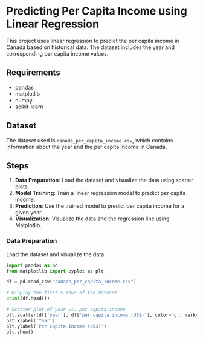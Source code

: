 # Predicting Per Capita Income using Linear Regression

This project uses linear regression to predict the per capita income in Canada based on historical data. The dataset includes the year and corresponding per capita income values.

## Requirements

- pandas
- matplotlib
- numpy
- scikit-learn

## Dataset

The dataset used is `canada_per_capita_income.csv`, which contains information about the year and the per capita income in Canada.

## Steps

1. **Data Preparation**: Load the dataset and visualize the data using scatter plots.
2. **Model Training**: Train a linear regression model to predict per capita income.
3. **Prediction**: Use the trained model to predict per capita income for a given year.
4. **Visualization**: Visualize the data and the regression line using Matplotlib.

### Data Preparation

Load the dataset and visualize the data:

```python
import pandas as pd
from matplotlib import pyplot as plt

df = pd.read_csv("canada_per_capita_income.csv")

# Display the first 5 rows of the dataset
print(df.head())

# Scatter plot of year vs. per capita income
plt.scatter(df['year'], df['per capita income (US$)'], color='g', marker='*')
plt.xlabel('Year')
plt.ylabel('Per Capita Income (US$)')
plt.show()
